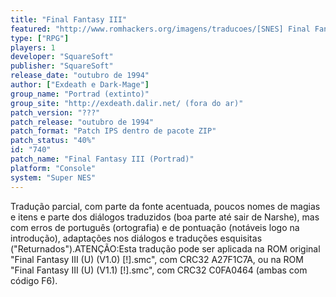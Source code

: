 ```yaml
---
title: "Final Fantasy III"
featured: "http://www.romhackers.org/imagens/traducoes/[SNES] Final Fantasy III - Emuroms, GTP e Portrad - 1.png"
type: ["RPG"]
players: 1
developer: "SquareSoft"
publisher: "SquareSoft"
release_date: "outubro de 1994"
author: ["Exdeath e Dark-Mage"]
group_name: "Portrad (extinto)"
group_site: "http://exdeath.dalir.net/ (fora do ar)"
patch_version: "???"
patch_release: "outubro de 1994"
patch_format: "Patch IPS dentro de pacote ZIP"
patch_status: "40%"
id: "740"
patch_name: "Final Fantasy III (Portrad)"
platform: "Console"
system: "Super NES"
---
```


Tradução parcial, com parte da fonte acentuada, poucos nomes de magias e itens e parte dos diálogos traduzidos (boa parte até sair de Narshe), mas com erros de português (ortografia) e de pontuação (notáveis logo na introdução), adaptações nos diálogos e traduções esquisitas ("Returnados").ATENÇÃO:Esta tradução pode ser aplicada na ROM original "Final Fantasy III (U) (V1.0) [!].smc", com CRC32 A27F1C7A, ou na ROM "Final Fantasy III (U) (V1.1) [!].smc", com CRC32 C0FA0464 (ambas com código F6).